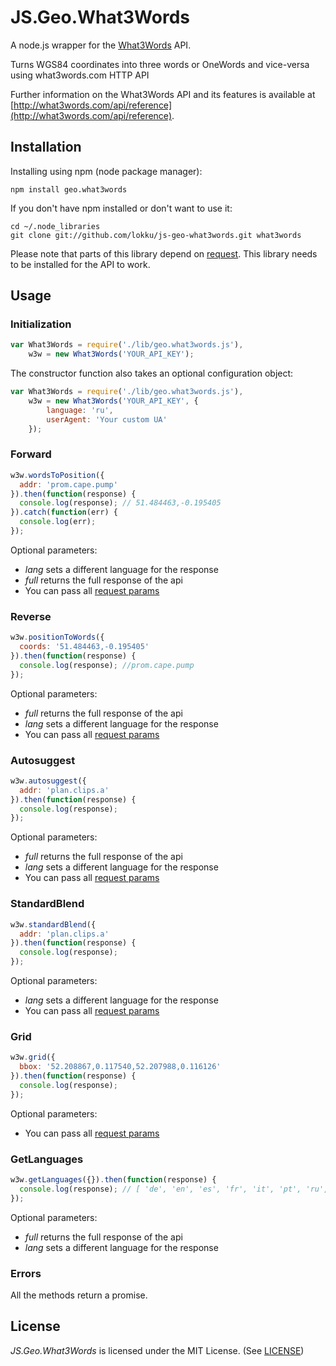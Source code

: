 # JS.Geo.What3Words

A node.js wrapper for the [What3Words](http://what3words.com/) API.

Turns WGS84 coordinates into three words or OneWords and vice-versa using what3words.com HTTP API

Further information on the What3Words API and its features is available at [http://what3words.com/api/reference](http://what3words.com/api/reference).

## Installation

Installing using npm (node package manager):

    npm install geo.what3words

If you don't have npm installed or don't want to use it:

    cd ~/.node_libraries
    git clone git://github.com/lokku/js-geo-what3words.git what3words

Please note that parts of this library depend on [request](https://github.com/request/request). This library needs to be installed for the API to work.


## Usage ##

### Initialization ###
```javascript
var What3Words = require('./lib/geo.what3words.js'),
    w3w = new What3Words('YOUR_API_KEY');
```

The constructor function also takes an optional configuration object:

```javascript
var What3Words = require('./lib/geo.what3words.js'),
    w3w = new What3Words('YOUR_API_KEY', {
    	language: 'ru',
    	userAgent: 'Your custom UA'
    });
```

### Forward ###
```javascript
w3w.wordsToPosition({
  addr: 'prom.cape.pump'
}).then(function(response) {
  console.log(response); // 51.484463,-0.195405
}).catch(function(err) {
  console.log(err);
});
```

Optional parameters:

* _lang_ sets a different language for the response
* _full_ returns the full response of the api
* You can pass all [request params](https://docs.what3words.com/api/v2/#forward-params)  

### Reverse ###
```javascript
w3w.positionToWords({
  coords: '51.484463,-0.195405'
}).then(function(response) {
  console.log(response); //prom.cape.pump
});
```

Optional parameters:

* _full_ returns the full response of the api
* _lang_ sets a different language for the response
* You can pass all [request params](https://docs.what3words.com/api/v2/#reverse-params)

### Autosuggest ###
```javascript
w3w.autosuggest({
  addr: 'plan.clips.a'
}).then(function(response) {
  console.log(response);
});
```

Optional parameters:

* _full_ returns the full response of the api
* _lang_ sets a different language for the response
* You can pass all [request params](https://docs.what3words.com/api/v2/#autosuggest-params)

### StandardBlend ###
```javascript
w3w.standardBlend({
  addr: 'plan.clips.a'
}).then(function(response) {
  console.log(response);
});
```

Optional parameters:

* _lang_ sets a different language for the response
* You can pass all [request params](https://docs.what3words.com/api/v2/#standardblend)

### Grid ###
```javascript
w3w.grid({
  bbox: '52.208867,0.117540,52.207988,0.116126'
}).then(function(response) {
  console.log(response);
});
```

Optional parameters:

* You can pass all [request params](https://docs.what3words.com/api/v2/#grid-params)


### GetLanguages ###
```javascript
w3w.getLanguages({}).then(function(response) {
  console.log(response); // [ 'de', 'en', 'es', 'fr', 'it', 'pt', 'ru', 'sv', 'sw', 'tr' ]
});
```

Optional parameters:

* _full_ returns the full response of the api
* _lang_ sets a different language for the response


### Errors ###

All the methods return a promise.

## License

_JS.Geo.What3Words_ is licensed under the MIT License. (See [LICENSE](https://github.com/lokku/js-geo-what3words/blob/master/LICENCe.md))
